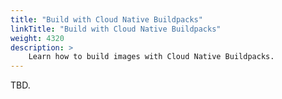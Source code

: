 ```yaml
---
title: "Build with Cloud Native Buildpacks"
linkTitle: "Build with Cloud Native Buildpacks"
weight: 4320
description: >	
    Learn how to build images with Cloud Native Buildpacks.
---
```


TBD.

